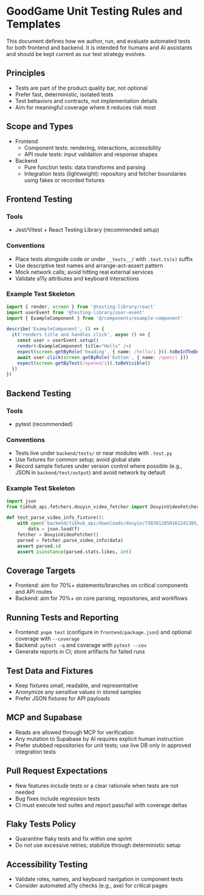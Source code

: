 # GoodGame Unit Testing Rules and Templates

This document defines how we author, run, and evaluate automated tests for both frontend and backend. It is intended for humans and AI assistants and should be kept current as our test strategy evolves.

## Principles
- Tests are part of the product quality bar, not optional
- Prefer fast, deterministic, isolated tests
- Test behaviors and contracts, not implementation details
- Aim for meaningful coverage where it reduces risk most

## Scope and Types
- Frontend
  - Component tests: rendering, interactions, accessibility
  - API route tests: input validation and response shapes
- Backend
  - Pure function tests: data transforms and parsing
  - Integration tests (lightweight): repository and fetcher boundaries using fakes or recorded fixtures

## Frontend Testing
### Tools
- Jest/Vitest + React Testing Library (recommended setup)

### Conventions
- Place tests alongside code or under `__tests__/` with `.test.ts(x)` suffix
- Use descriptive test names and arrange-act-assert pattern
- Mock network calls; avoid hitting real external services
- Validate a11y attributes and keyboard interactions

### Example Test Skeleton
```ts
import { render, screen } from '@testing-library/react'
import userEvent from '@testing-library/user-event'
import { ExampleComponent } from '@/components/example-component'

describe('ExampleComponent', () => {
  it('renders title and handles click', async () => {
    const user = userEvent.setup()
    render(<ExampleComponent title="Hello" />)
    expect(screen.getByRole('heading', { name: /hello/i })).toBeInTheDocument()
    await user.click(screen.getByRole('button', { name: /open/i }))
    expect(screen.getByText(/opened/i)).toBeVisible()
  })
})
```

## Backend Testing
### Tools
- pytest (recommended)

### Conventions
- Tests live under `backend/tests/` or near modules with `.test.py`
- Use fixtures for common setup; avoid global state
- Record sample fixtures under version control where possible (e.g., JSON in `backend/test/output`) and avoid network by default

### Example Test Skeleton
```python
import json
from tikhub_api.fetchers.douyin_video_fetcher import DouyinVideoFetcher

def test_parse_video_info_fixture():
    with open('backend/tikhub_api/downloads/douyin/7383012850161241385/video_info.json', 'r') as f:
        data = json.load(f)
    fetcher = DouyinVideoFetcher()
    parsed = fetcher.parse_video_info(data)
    assert parsed.id
    assert isinstance(parsed.stats.likes, int)
```

## Coverage Targets
- Frontend: aim for 70%+ statements/branches on critical components and API routes
- Backend: aim for 70%+ on core parsing, repositories, and workflows

## Running Tests and Reporting
- Frontend: `pnpm test` (configure in `frontend/package.json`) and optional coverage with `--coverage`
- Backend: `pytest -q` and coverage with `pytest --cov`
- Generate reports in CI; store artifacts for failed runs

## Test Data and Fixtures
- Keep fixtures small, readable, and representative
- Anonymize any sensitive values in stored samples
- Prefer JSON fixtures for API payloads

## MCP and Supabase
- Reads are allowed through MCP for verification
- Any mutation to Supabase by AI requires explicit human instruction
- Prefer stubbed repositories for unit tests; use live DB only in approved integration tests

## Pull Request Expectations
- New features include tests or a clear rationale when tests are not needed
- Bug fixes include regression tests
- CI must execute test suites and report pass/fail with coverage deltas

## Flaky Tests Policy
- Quarantine flaky tests and fix within one sprint
- Do not use excessive retries; stabilize through deterministic setup

## Accessibility Testing
- Validate roles, names, and keyboard navigation in component tests
- Consider automated a11y checks (e.g., axe) for critical pages


